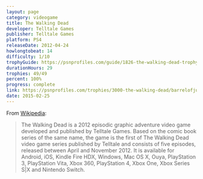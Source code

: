 ```yaml
---
layout: page
category: videogame
title: The Walking Dead
developer: Telltale Games
publisher: Telltale Games
platform: PS4
releaseDate: 2012-04-24
howlongtobeat: 14
difficulty: 1/10
trophyGuide: https://psnprofiles.com/guide/1826-the-walking-dead-trophy-guide
durationHours: 29
trophies: 49/49
percent: 100%
progress: complete
link: https://psnprofiles.com/trophies/3000-the-walking-dead/barrelofjuice
date: 2015-02-25
---
```


From [Wikipedia](https://en.wikipedia.org/wiki/The_Walking_Dead_(video_game)):

> The Walking Dead is a 2012 episodic graphic adventure video game developed and published by Telltale Games. Based on the comic book series of the same name, the game is the first of The Walking Dead video game series published by Telltale and consists of five episodes, released between April and November 2012. It is available for Android, iOS, Kindle Fire HDX, Windows, Mac OS X, Ouya, PlayStation 3, PlayStation Vita, Xbox 360, PlayStation 4, Xbox One, Xbox Series S|X and Nintendo Switch.
